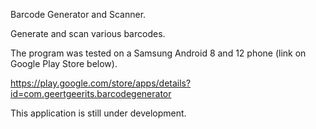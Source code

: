 Barcode Generator and Scanner.

Generate and scan various barcodes.

The program was tested on a Samsung Android 8 and 12 phone (link on Google Play Store below).

https://play.google.com/store/apps/details?id=com.geertgeerits.barcodegenerator

This application is still under development.
